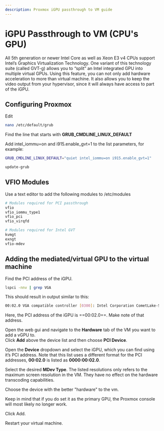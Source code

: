 ```yaml
---
description: Proxmox iGPU passthrough to VM guide
---
```


# iGPU Passthrough to VM (CPU's GPU)

All 5th generation or newer Intel Core as well as Xeon E3 v4 CPUs support Intel’s Graphics Virtualization Technology. One variant of this technology suite (called GVT-g) allows you to “split” an Intel integrated GPU into multiple virtual GPUs. Using this feature, you can not only add hardware acceleration to more than virtual machine. It also allows you to keep the video output from your hypervisor, since it will always have access to part of the iGPU.

## Configuring Proxmox

Edit

```bash
nano /etc/default/grub
```

Find the line that starts with **GRUB_CMDLINE_LINUX_DEFAULT**

Add intel_iommu=on and i915.enable_gvt=1 to the list parameters, for example:

```bash
GRUB_CMDLINE_LINUX_DEFAULT="quiet intel_iommu=on i915.enable_gvt=1"
```

```bash
update-grub
```

## VFIO Modules

Use a text editor to add the following modules to /etc/modules

```bash
# Modules required for PCI passthrough
vfio
vfio_iommu_type1
vfio_pci
vfio_virqfd

# Modules required for Intel GVT
kvmgt
exngt
vfio-mdev
```

## Adding the mediated/virtual GPU to the virtual machine

Find the PCI address of the iGPU.

```bash
lspci -nnv | grep VGA
```

This should result in output similar to this:

```bash
00:02.0 VGA compatible controller [0300]: Intel Corporation CometLake-S GT2 [UHD Graphics 630] [8086:3e92] (prog-if 00 [VGA controller])
```

Here, the PCI address of the iGPU is ==00:02.0==. Make note of that address.

Open the web gui and navigate to the **Hardware** tab of the VM you want to add a vGPU to.  
Click **Add** above the device list and then choose **PCI Device**.

Open the **Device** dropdown and select the iGPU, which you can find using it’s PCI address. Note that this list uses a different format for the PCI addresses, **00:02.0** is listed as **0000:00:02.0**.

Select the desired **MDev Type**. The listed resolutions only refers to the maximum screen resolution in the VM. They have no effect on the hardware transcoding capabilities.

Choose the device with the better "hardware" to the vm.

Keep in mind that if you do set it as the primary GPU, the Proxmox console will most likely no longer work.

Click Add.

Restart your virtual machine.
